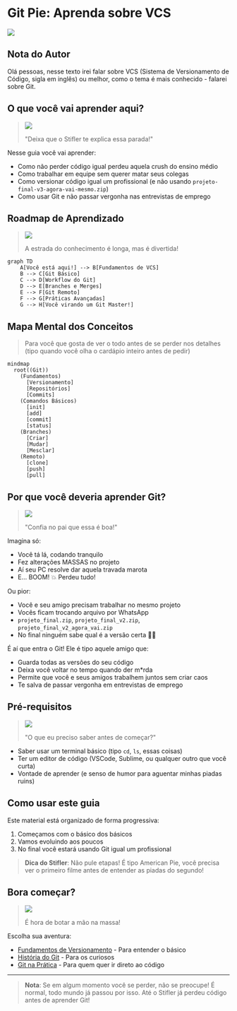 # Git Pie: Aprenda sobre VCS

![](american-pie.gif)

## Nota do Autor
Olá pessoas, nesse texto irei falar sobre VCS (Sistema de Versionamento de Código, sigla em inglês) ou melhor, como o tema é mais conhecido - falarei sobre Git.

## O que você vai aprender aqui?
> ![](stifler-teaching.gif)
>
> "Deixa que o Stifler te explica essa parada!"

Nesse guia você vai aprender:
- Como não perder código igual perdeu aquela crush do ensino médio
- Como trabalhar em equipe sem querer matar seus colegas
- Como versionar código igual um profissional (e não usando `projeto-final-v3-agora-vai-mesmo.zip`)
- Como usar Git e não passar vergonha nas entrevistas de emprego

## Roadmap de Aprendizado
> ![](american-pie-road.gif)
>
> A estrada do conhecimento é longa, mas é divertida!

```mermaid
graph TD
    A[Você está aqui!] --> B[Fundamentos de VCS]
    B --> C[Git Básico]
    C --> D[Workflow do Git]
    D --> E[Branches e Merges]
    E --> F[Git Remoto]
    F --> G[Práticas Avançadas]
    G --> H[Você virando um Git Master!]
```

## Mapa Mental dos Conceitos
> Para você que gosta de ver o todo antes de se perder nos detalhes
> (tipo quando você olha o cardápio inteiro antes de pedir)

```mermaid
mindmap
  root((Git))
    (Fundamentos)
      [Versionamento]
      [Repositórios]
      [Commits]
    (Comandos Básicos)
      [init]
      [add]
      [commit]
      [status]
    (Branches)
      [Criar]
      [Mudar]
      [Mesclar]
    (Remoto)
      [clone]
      [push]
      [pull]
```

## Por que você deveria aprender Git?
> ![](stifler-convinced.gif)
>
> "Confia no pai que essa é boa!"

Imagina só:
- Você tá lá, codando tranquilo
- Fez alterações MASSAS no projeto
- Aí seu PC resolve dar aquela travada marota
- E... BOOM! 💥 Perdeu tudo!

Ou pior:
- Você e seu amigo precisam trabalhar no mesmo projeto
- Vocês ficam trocando arquivo por WhatsApp
- `projeto_final.zip`, `projeto_final_v2.zip`, `projeto_final_v2_agora_vai.zip`
- No final ninguém sabe qual é a versão certa 🤦‍♂️

É aí que entra o Git! Ele é tipo aquele amigo que:
- Guarda todas as versões do seu código
- Deixa você voltar no tempo quando der m*rda
- Permite que você e seus amigos trabalhem juntos sem criar caos
- Te salva de passar vergonha em entrevistas de emprego

## Pré-requisitos
> ![](jim-thinking.gif)
>
> "O que eu preciso saber antes de começar?"

- Saber usar um terminal básico (tipo `cd`, `ls`, essas coisas)
- Ter um editor de código (VSCode, Sublime, ou qualquer outro que você curta)
- Vontade de aprender (e senso de humor para aguentar minhas piadas ruins)

## Como usar este guia
Este material está organizado de forma progressiva:
1. Começamos com o básico dos básicos
2. Vamos evoluindo aos poucos
3. No final você estará usando Git igual um profissional

> **Dica do Stifler**: Não pule etapas! É tipo American Pie, você precisa ver o primeiro filme antes de entender as piadas do segundo! 

## Bora começar?
> ![](lets-do-this.gif)
>
> É hora de botar a mão na massa!

Escolha sua aventura:
- [Fundamentos de Versionamento](version-control-basics.md) - Para entender o básico
- [História do Git](git-history.md) - Para os curiosos
- [Git na Prática](git-workflow.md) - Para quem quer ir direto ao código

---

> **Nota**: Se em algum momento você se perder, não se preocupe! 
> É normal, todo mundo já passou por isso. 
> Até o Stifler já perdeu código antes de aprender Git!